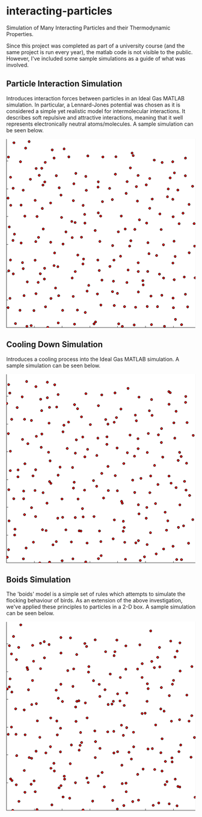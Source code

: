 # interacting-particles
Simulation of Many Interacting Particles and their Thermodynamic Properties.

Since this project was completed as part of a university course (and the same project is run every year), the matlab code is not visible to the public. However, I've included some sample simulations as a guide of what was involved.

## Particle Interaction Simulation
Introduces interaction forces between particles in an Ideal Gas MATLAB simulation. In particular, a Lennard-Jones potential was chosen as it is considered a simple yet realistic model for intermolecular interactions. It describes soft repulsive and attractive interactions, meaning that it well represents electronically neutral atoms/molecules. A sample simulation can be seen below.

![Alt Image text](previews/InteractionParticles.gif)

## Cooling Down Simulation
Introduces a cooling process into the Ideal Gas MATLAB simulation. A sample simulation can be seen below.

![Alt Image text](previews/CoolingDownParticles.gif)

## Boids Simulation
The 'boids' model is a simple set of rules which attempts to simulate the flocking behaviour of birds. As an extension of the above investigation, we've applied these principles to particles in a 2-D box. A sample simulation can be seen below.

![Alt Image text](previews/BoidParticles.gif)


